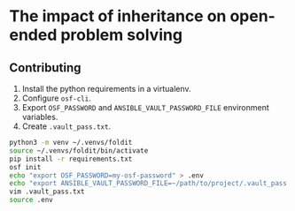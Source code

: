 # The impact of inheritance on open-ended problem solving

## Contributing

1. Install the python requirements in a virtualenv.
2. Configure `osf-cli`.
3. Export `OSF_PASSWORD` and `ANSIBLE_VAULT_PASSWORD_FILE` environment variables.
4. Create `.vault_pass.txt`.

```bash
python3 -m venv ~/.venvs/foldit
source ~/.venvs/foldit/bin/activate
pip install -r requirements.txt
osf init
echo "export OSF_PASSWORD=my-osf-password" > .env
echo "export ANSIBLE_VAULT_PASSWORD_FILE=~/path/to/project/.vault_pass.txt" > .env
vim .vault_pass.txt
source .env
```
